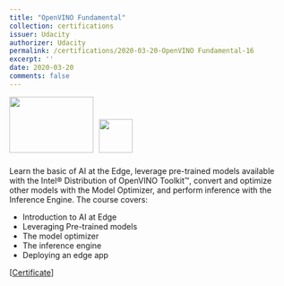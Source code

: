 ```yaml
---
title: "OpenVINO Fundamental"
collection: certifications
issuer: Udacity
authorizer: Udacity
permalink: /certifications/2020-03-20-OpenVINO Fundamental-16
excerpt: ''
date: 2020-03-20
comments: false
---
```

<img src="https://www.bertelsmann.com/media/news-und-media/logos/logo-udacity-1600x900px_article_landscape_gt_1200_grid.png" width="150" height="100" /><img src="https://pbs.twimg.com/profile_images/1301685141979316225/QgriciHp_400x400.png" width="60" height="60" hspace="10" vspace="10" />

Learn the basic of AI at the Edge, leverage pre-trained models available with the Intel® Distribution of OpenVINO Toolkit™, convert and optimize other models with the Model Optimizer, and perform inference with the Inference Engine. The course covers:
- Introduction to AI at Edge
- Leveraging Pre-trained models
- The model optimizer
- The inference engine
- Deploying an edge app

[[Certificate](https://drive.google.com/file/d/14L6fvh76pMprCQ15DwgXULks99OInvOy/view?usp=sharing)]